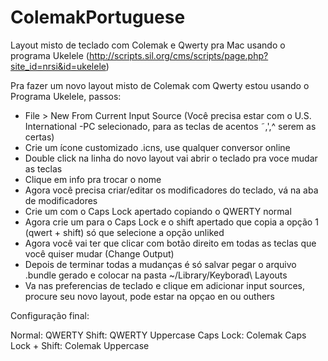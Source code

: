 # ColemakPortuguese
Layout misto de teclado com Colemak e Qwerty pra Mac usando o programa Ukelele (http://scripts.sil.org/cms/scripts/page.php?site_id=nrsi&id=ukelele)

Pra fazer um novo layout misto de Colemak com Qwerty estou usando o Programa Ukelele, passos:

- File > New From Current Input Source (Você precisa estar com o U.S. International -PC selecionado, para as teclas de acentos ˜,',^ serem as certas)
- Crie um ícone customizado .icns, use qualquer conversor online
- Double click  na linha do novo layout vai abrir o teclado pra voce mudar as teclas
- Clique em info pra trocar o nome
- Agora você precisa criar/editar os modificadores do teclado, vá na aba de modificadores
- Crie um com o Caps Lock apertado copiando o QWERTY normal
- Agora crie um para o Caps Lock e o shift apertado que copia a opção 1 (qwert + shift) só que selecione a opção unliked
- Agora você vai ter que clicar com botão direito em todas as teclas que você quiser mudar (Change Output)
- Depois de terminar todas a mudanças é só salvar pegar o arquivo .bundle gerado e colocar na pasta ~/Library/Keyborad\ Layouts
- Va nas preferencias de teclado e clique em adicionar input sources, procure seu novo layout, pode estar na opçao en ou outhers

Configuração final:

Normal: QWERTY
Shift: QWERTY Uppercase
Caps Lock: Colemak
Caps Lock + Shift: Colemak Uppercase
